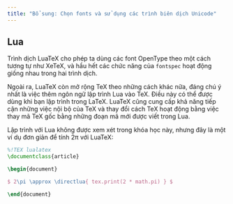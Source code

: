 ```yaml
---
title: "Bổ sung: Chọn fonts và sử dụng các trình biên dịch Unicode"
---
```


## Lua

Trình dịch LuaTeX cho phép ta dùng các font OpenType theo một cách tương tự như
XeTeX, và hầu hết các chức năng của `fontspec` hoạt động giống nhau trong hai
trình dịch.

Ngoài ra, LuaTeX còn mở rộng TeX theo những cách khác nữa, đáng chú ý nhất là
việc thêm ngôn ngữ lập trình Lua vào TeX. Điều này có thể được dùng khi bạn lập
trình trong LaTeX. LuaTeX cũng cung cấp khả năng tiếp cận những việc nội bộ của
TeX và thay đổi cách TeX hoạt động bằng việc thay mã TeX gốc bằng những đoạn mã
mới được viết trong Lua.

Lập trình với Lua không được xem xét trong khóa học này, nhưng đây là một ví dụ
đơn giản để tính 2π với LuaTeX:

```latex
%!TEX lualatex
\documentclass{article}

\begin{document}

$ 2\pi \approx \directlua{ tex.print(2 * math.pi) } $

\end{document}
```

